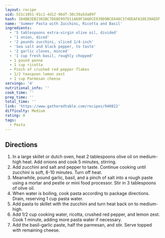 ```yaml
---
layout: recipe
uid: 531c1051-91c1-4d12-96df-30c39a5da09f
hash: 384BB3EB2301BC7D68E997D11A60F3A6DCE939D9BCD448C374DEAFA10E39AEDF
name: 'Summer Pasta with Zucchini, Ricotta and Basil'
ingredients:
  - '5 tablespoons extra-virgin olive oil, divided'
  - '1 onion, diced'
  - '2 pounds zucchini, sliced 1/4-inch'
  - 'Sea salt and black pepper, to taste'
  - '2 garlic cloves, minced'
  - '1 cup fresh basil, roughly chopped'
  - 1 pound penne
  - 1 cup ricotta
  - Pinch of crushed red pepper flakes
  - 1/2 teaspoon lemon zest
  - 1 cup Parmesan cheese
servings: '4'
nutritional_info: ''
cook_time: ''
prep_time: ''
total_time: ''
link: 'https://www.gatheredtable.com/recipes/940822'
difficulty: Medium
rating: 0
tags:
  - Pasta
---
```


## Directions

1. In a large skillet or dutch oven, heat 2 tablespoons olive oil on medium-high heat. Add onions and cook 5 minutes, stirring.
2. Add zucchini and salt and pepper to taste. Continue cooking until zucchini is soft, 8-10 minutes. Turn off heat.
3. Meanwhile, pound garlic, basil, and a pinch of salt into a rough paste using a mortar and pestle or mini food processor. Stir in 3 tablespoons of olive oil.
4. When water is boiling, cook pasta according to package directions. Drain, reserving 1 cup pasta water.
5. Add pasta to skillet with the zucchini and turn heat back on to medium-high.
6. Add 1/2 cup cooking water, ricotta, crushed red pepper, and lemon zest. Cook 1 minute, adding more pasta water if necessary.
7. Add the basil-garlic paste, half the parmesan, and stir. Serve topped with remaining cheese.
